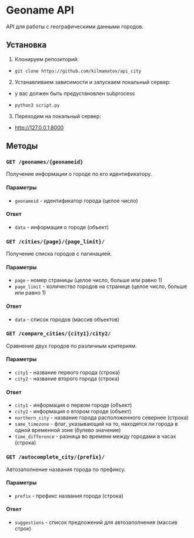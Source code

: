 # Geoname API

API для работы с географическими данными городов.

## Установка

1. Клонируем репозиторий:

- `git clone https://github.com/kilmamatov/api_city`


2. Устанавливаем зависимости и запускаем локальный сервер:
- у вас должен быть предустановлен subprocess

- `python3 script.py`


3. Переходим на локальный сервер:

- http://127.0.0.1:8000


## Методы

### `GET /geonames/{geonameid}`

Получение информации о городе по его идентификатору.

#### Параметры

- `geonameid` - идентификатор города (целое число)

#### Ответ

- `data` - информация о городе (объект)

### `GET /cities/{page}/{page_limit}/`

Получение списка городов с пагинацией.

#### Параметры

- `page` - номер страницы (целое число, больше или равно 1)
- `page_limit` - количество городов на странице (целое число, больше или равно 1)

#### Ответ

- `data` - список городов (массив объектов)

### `GET /compare_cities/{city1}/city2/`

Сравнение двух городов по различным критериям.

#### Параметры

- `city1` - название первого города (строка)
- `city2` - название второго города (строка)

#### Ответ

- `city1` - информация о первом городе (объект)
- `city2` - информация о втором городе (объект)
- `northern_city` - название города расположенного севернее (строка)
- `same_timezone` - флаг, указывающий на то, находятся ли города в одной временной зоне (булево значение)
- `time_difference` - разница во времени между городами в часах (строка)

### `GET /autocomplete_city/{prefix}/`

Автозаполнение названия города по префиксу.

#### Параметры

- `prefix` - префикс названия города (строка)

#### Ответ

- `suggestions` - список предложений для автозаполнения (массив строк)
